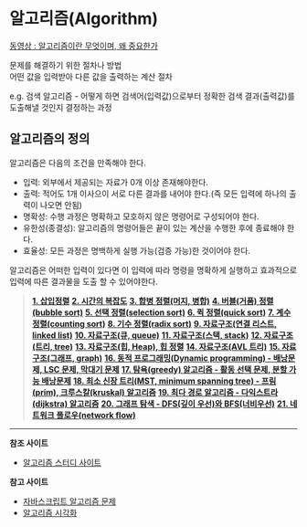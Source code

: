 # 알고리즘(Algorithm)

[동영상 : 알고리즘이란 무엇이며, 왜 중요한가](https://ko.khanacademy.org/computing/computer-science/algorithms/intro-to-algorithms/v/what-are-algorithms)

문제를 해결하기 위한 절차나 방법  
어떤 값을 입력받아 다른 값을 출력하는 계산 절차

e.g. 검색 알고리즘 - 어떻게 하면 검색어(입력값)으로부터 정확한 검색 결과(출력값)를 도출해낼 것인지 결정하는 과정

## 알고리즘의 정의

알고리즘은 다음의 조건을 만족해야 한다.

+ 입력: 외부에서 제공되는 자료가 0개 이상 존재해야한다.
+ 출력: 적어도 1개 이사으이 서로 다른 결과를 내어야 한다.(즉 모든 입력에 하나의 출력이 나오면 안됨)
+ 명확성: 수행 과정은 명확하고 모호하지 않은 명령어로 구성되어야 한다.
+ 유한성(종결성): 알고리즘의 명령어들은 끝이 있는 계산을 수행한 후에 종료해야 한다.
+ 효율성: 모든 과정은 명백하게 실행 가능(검증 가능)한 것이어야 한다.

알고리즘은 어떠한 입력이 있다면 이 입력에 따라 명령을 명확하게 실행하고 효과적으로 입력에 따른 결과물을 도출 할 수 있어야한다.

> __[1. 삽입정렬](01-insertion-sort.md)__
> __[2. 시간의 복잡도]()__
> __[3. 합병 정렬(머지, 병합)]()__
> __[4. 버블(거품) 정렬(bubble sort)]()__
> __[5. 선택 정렬(selection sort)]()__
> __[6. 퀵 정렬(quick sort)]()__
> __[7. 계수 정렬(counting sort)]()__
> __[8. 기수 정렬(radix sort)]()__
> __[9. 자료구조(연결 리스트, linked list)]()__
> __[10. 자료구조(큐, queue)]()__
> __[11. 자료구조(스택, stack)]()__
> __[12. 자료구조(트리, tree)]()__
> __[13. 자료구조(힙, Heap), 힙 정렬]()__
> __[14. 자료구조(AVL 트리)]()__
> __[15. 자료구조(그래프, graph)]()__
> __[16. 동적 프로그래밍(Dynamic programming) - 배낭문제, LSC 문제, 막대기 문제]()__
> __[17. 탐욕(greedy) 알고리즘 - 활동 선택 문제, 분할 가능 배낭문제]()__
> __[18. 최소 신장 트리(MST, minimum spanning tree) - 프림(prim), 크루스칼(kruskal) 알고리즘]()__
> __[19. 최다 경로 알고리즘 - 다익스트라(dijkstra) 알고리즘]()__
> __[20. 그래프 탐색 - DFS(깊이 우선)와 BFS(너비우선)]()__
> __[21. 네트워크 플로우(network flow)]()__

***
 
__참조 사이트__
+ [알고리즘 스터디 사이트](https://www.zerocho.com/category/Algorithm/post/57e22a778d6bcf0015231c8b)

__참고 사이트__
+ [자바스크립트 알고리즘 문제](http://tryhelloworld.co.kr/challenge_codes/132)
+ [알고리즘 시각화](https://visualgo.net/en)